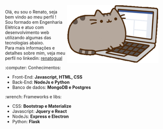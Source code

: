 <img src="https://github.com/renatogual/renatogual/blob/main/imagens/gifcapagato.gif" min-width="300px" max-width="300px" width="300px" align="right" alt="gif de capa">

<p align="left"> 
  Olá, eu sou o Renato, seja bem vindo ao meu perfil ! <br>
  Sou formado em Engenharia Elétrica e atuo com desenvolvimento web utilizando algumas das tecnologias abaixo. <br>
  Para mais informações e detalhes sobre mim, veja meu perfil no linkedin: <a href="https://www.linkedin.com/in/renatogual/">renatogual</a>
</p>

<p align="left">
  :computer: Conhecimentos:
    <ul>
        <li> Front-End: <strong> Javascript, HTML, CSS </strong> </li>
        <li> Back-End: <strong> NodeJs e Python </strong> </li>
        <li> Banco de dados: <strong> MongoDB e Postgres </strong> </li>
    </ul>
</p>

<p align="left">
  :wrench: Frameworks e libs: 
    <ul>
        <li> CSS: <strong> Bootstrap e Materialize </strong> </li>
        <li> Javascript: <strong> Jquery e React </strong> </li>
        <li> NodeJs: <strong> Express e Electron </strong> </li>
        <li> Python: <strong> Flask </strong> </li>
</p>
